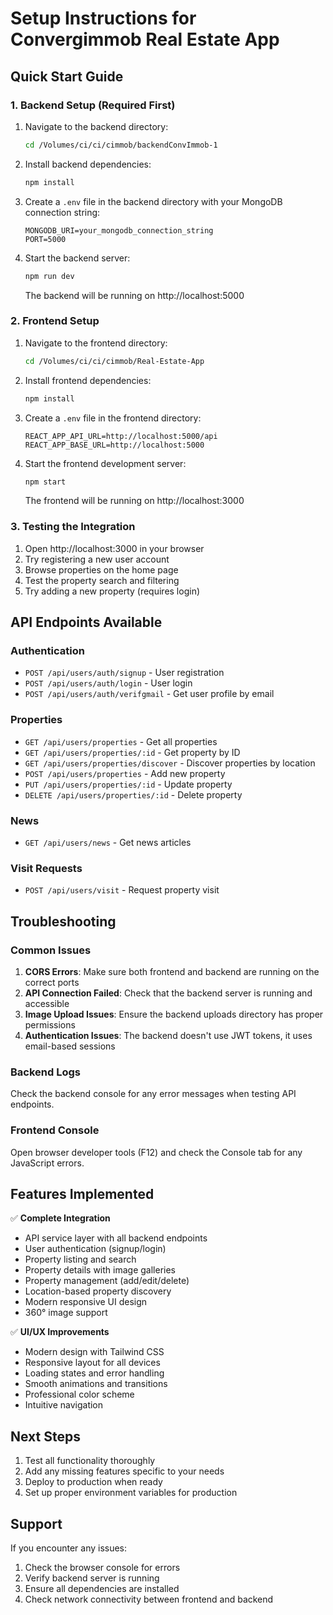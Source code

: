 # Setup Instructions for Convergimmob Real Estate App

## Quick Start Guide

### 1. Backend Setup (Required First)

1. Navigate to the backend directory:

   ```bash
   cd /Volumes/ci/ci/cimmob/backendConvImmob-1
   ```

2. Install backend dependencies:

   ```bash
   npm install
   ```

3. Create a `.env` file in the backend directory with your MongoDB connection string:

   ```env
   MONGODB_URI=your_mongodb_connection_string
   PORT=5000
   ```

4. Start the backend server:
   ```bash
   npm run dev
   ```
   The backend will be running on http://localhost:5000

### 2. Frontend Setup

1. Navigate to the frontend directory:

   ```bash
   cd /Volumes/ci/ci/cimmob/Real-Estate-App
   ```

2. Install frontend dependencies:

   ```bash
   npm install
   ```

3. Create a `.env` file in the frontend directory:

   ```env
   REACT_APP_API_URL=http://localhost:5000/api
   REACT_APP_BASE_URL=http://localhost:5000
   ```

4. Start the frontend development server:
   ```bash
   npm start
   ```
   The frontend will be running on http://localhost:3000

### 3. Testing the Integration

1. Open http://localhost:3000 in your browser
2. Try registering a new user account
3. Browse properties on the home page
4. Test the property search and filtering
5. Try adding a new property (requires login)

## API Endpoints Available

### Authentication

- `POST /api/users/auth/signup` - User registration
- `POST /api/users/auth/login` - User login
- `POST /api/users/auth/verifgmail` - Get user profile by email

### Properties

- `GET /api/users/properties` - Get all properties
- `GET /api/users/properties/:id` - Get property by ID
- `GET /api/users/properties/discover` - Discover properties by location
- `POST /api/users/properties` - Add new property
- `PUT /api/users/properties/:id` - Update property
- `DELETE /api/users/properties/:id` - Delete property

### News

- `GET /api/users/news` - Get news articles

### Visit Requests

- `POST /api/users/visit` - Request property visit

## Troubleshooting

### Common Issues

1. **CORS Errors**: Make sure both frontend and backend are running on the correct ports
2. **API Connection Failed**: Check that the backend server is running and accessible
3. **Image Upload Issues**: Ensure the backend uploads directory has proper permissions
4. **Authentication Issues**: The backend doesn't use JWT tokens, it uses email-based sessions

### Backend Logs

Check the backend console for any error messages when testing API endpoints.

### Frontend Console

Open browser developer tools (F12) and check the Console tab for any JavaScript errors.

## Features Implemented

✅ **Complete Integration**

- API service layer with all backend endpoints
- User authentication (signup/login)
- Property listing and search
- Property details with image galleries
- Property management (add/edit/delete)
- Location-based property discovery
- Modern responsive UI design
- 360° image support

✅ **UI/UX Improvements**

- Modern design with Tailwind CSS
- Responsive layout for all devices
- Loading states and error handling
- Smooth animations and transitions
- Professional color scheme
- Intuitive navigation

## Next Steps

1. Test all functionality thoroughly
2. Add any missing features specific to your needs
3. Deploy to production when ready
4. Set up proper environment variables for production

## Support

If you encounter any issues:

1. Check the browser console for errors
2. Verify backend server is running
3. Ensure all dependencies are installed
4. Check network connectivity between frontend and backend
